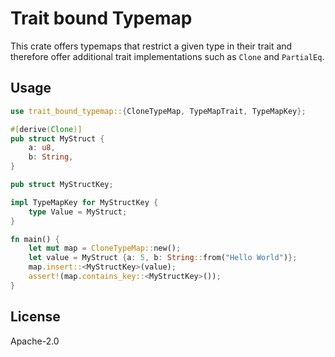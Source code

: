 # Trait bound Typemap

This crate offers typemaps that restrict a given type in their
trait and therefore offer additional trait implementations such as `Clone` and `PartialEq`.

## Usage

```rust
use trait_bound_typemap::{CloneTypeMap, TypeMapTrait, TypeMapKey};

#[derive(Clone)]
pub struct MyStruct {
    a: u8,
    b: String,
}

pub struct MyStructKey;

impl TypeMapKey for MyStructKey {
    type Value = MyStruct;
}

fn main() {
    let mut map = CloneTypeMap::new();
    let value = MyStruct {a: 5, b: String::from("Hello World")};
    map.insert::<MyStructKey>(value);
    assert!(map.contains_key::<MyStructKey>());
}
```

## License

Apache-2.0